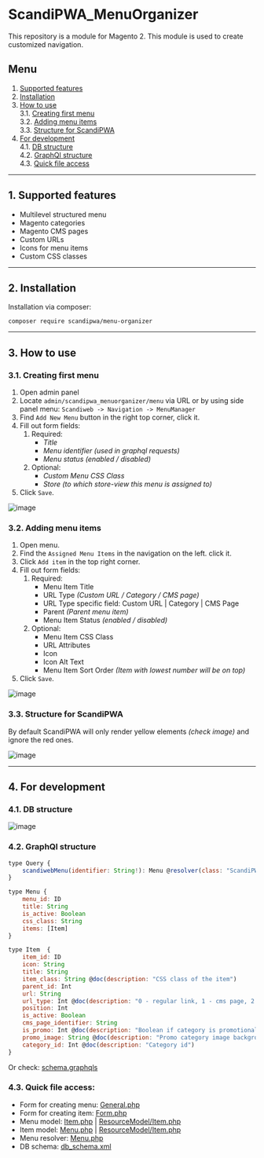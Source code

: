 # ScandiPWA_MenuOrganizer

This repository is a module for Magento 2. This module is used to create customized navigation.

## Menu
1. <a href="#supported">Supported features</a>
2. <a href="#install">Installation</a>
3. <a href="#how-to">How to use</a><br/>
    3.1. <a href="#form-menu">Creating first menu</a><br/>
    3.2. <a href="#form-item">Adding menu items</a><br/>
    3.3. <a href="#render">Structure for ScandiPWA</a><br/>
4. <a href="#dev">For development</a><br/>
    4.1.  <a href="#dev-db">DB structure</a><br/>
    4.2.  <a href="#dev-graphql">GraphQl structure</a><br/>
    4.3.  <a href="#dev-quick">Quick file access</a><br/>
--------
<div id="supported"></div>

## 1. Supported features
* Multilevel structured menu
* Magento categories
* Magento CMS pages
* Custom URLs
* Icons for menu items
* Custom CSS classes
-----
<div id="install"></div>

## 2. Installation
Installation via composer:
```
composer require scandipwa/menu-organizer
```
-----
<div id="how-to"></div>

## 3. How to use
<div id="form-menu"></div>

### 3.1. Creating first menu
1. Open admin panel
2. Locate `admin/scandipwa_menuorganizer/menu` via URL or by using side panel menu: `Scandiweb -> Navigation -> MenuManager`
3. Find `Add New Menu` button in the right top corner, click it.
4. Fill out form fields:
    1. Required:
        * _Title_
        * _Menu identifier (used in graphql requests)_
        * _Menu status (enabled / disabled)_
    2. Optional:
        * _Custom Menu CSS Class_
        * _Store (to which store-view this menu is assigned to)_
5. Click `Save`.

![image](https://user-images.githubusercontent.com/82165392/128774925-e1c39338-84ed-4add-9140-13fe647b6692.png)
<div id="form-item"></div>

### 3.2. Adding menu items
1. Open menu.
2. Find the `Assigned Menu Items` in the navigation on the left. click it.
3. Click `Add item` in the top right corner.
4. Fill out form fields:
    1. Required:
        * Menu Item Title
        * URL Type _(Custom URL / Category / CMS page)_
        * URL Type specific field: Custom URL | Category | CMS Page
        * Parent _(Parent menu item)_
        * Menu Item Status _(enabled / disabled)_
    2. Optional:
        * Menu Item CSS Class
        * URL Attributes
        * Icon
        * Icon Alt Text
        * Menu Item Sort Order _(Item with lowest number will be on top)_
5. Click `Save`.

![image](https://user-images.githubusercontent.com/82165392/128774951-2a3be10e-9930-4b8e-8e11-c9e02e0b40b3.png)
<div id="render"></div>

### 3.3. Structure for ScandiPWA
By default ScandiPWA will only render yellow elements _(check image)_ and ignore the red ones.

![image](https://user-images.githubusercontent.com/82165392/128774980-d1e07103-fc64-4398-a2d3-1912bb6e11e9.png)

-----
<div id="dev"></div>

## 4. For development
<div id="dev-db"></div>

### 4.1. DB structure

![image](https://user-images.githubusercontent.com/82165392/128775005-35875db3-9b87-4077-a4fc-3855c15ca5b5.png)
<div id="dev-graphql"></div>

### 4.2. GraphQl structure

```js
type Query {
    scandiwebMenu(identifier: String!): Menu @resolver(class: "ScandiPWA\\MenuOrganizer\\Model\\Resolver\\Menu")
}

type Menu {
    menu_id: ID 
    title: String 
    is_active: Boolean 
    css_class: String 
    items: [Item]
}

type Item  {
    item_id: ID 
    icon: String
    title: String 
    item_class: String @doc(description: "CSS class of the item")
    parent_id: Int 
    url: String 
    url_type: Int @doc(description: "0 - regular link, 1 - cms page, 2 - category")
    position: Int 
    is_active: Boolean 
    cms_page_identifier: String 
    is_promo: Int @doc(description: "Boolean if category is promotional category")
    promo_image: String @doc(description: "Promo category image background")
    category_id: Int @doc(description: "Category id")
}

```
Or check: [schema.graphqls](./src/etc/schema.graphqls)
<div id="dev-quick"></div>

### 4.3. Quick file access:
* Form for creating menu: [General.php](./src/Block/Adminhtml/Menu/Edit/Tab/General.php)
* Form for creating item: [Form.php](./src/Block/Adminhtml/Item/Edit/Form.php)
* Menu model: [Item.php](./src/Model/Menu.php) | [ResourceModel/Item.php](./src/Model/ResourceModel/Menu.php)
* Item model: [Menu.php](./src/Model/Item.php) | [ResourceModel/Item.php](./src/Model/ResourceModel/Item.php)
* Menu resolver: [Menu.php](./src/Model/Resolver/Menu.php)
* DB schema: [db_schema.xml](./src/Model/Resolver/Menu.php)

